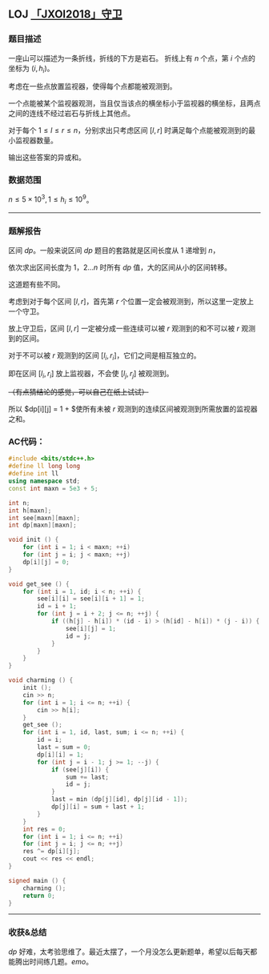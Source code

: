 ## LOJ [「JXOI2018」守卫](https://loj.ac/p/2545)

### 题目描述

一座山可以描述为一条折线，折线的下方是岩石。 折线上有 $n$ 个点，第 $i$ 个点的坐标为 $(i,h_i)$。

考虑在一些点放置监视器，使得每个点都能被观测到。

一个点能被某个监视器观测，当且仅当该点的横坐标小于监视器的横坐标，且两点之间的连线不经过岩石与折线上其他点。

对于每个 $1 \leq l \leq r \leq n$，分别求出只考虑区间 $[l, r]$ 时满足每个点能被观测到的最小监视器数量。

输出这些答案的异或和。

### 数据范围

$n \leq 5 \times 10^{3},1 \leq h_i \leq 10^9$。

------

### 题解报告

区间 $dp$。一般来说区间 $dp$ 题目的套路就是区间长度从 $1$ 递增到 $n$，

依次求出区间长度为 $1，2...n$ 时所有 $dp$ 值，大的区间从小的区间转移。

这道题有些不同。

考虑到对于每个区间 $[l, r]$，首先第 $r$ 个位置一定会被观测到，所以这里一定放上一个守卫。

放上守卫后，区间 $[l, r]$ 一定被分成一些连续可以被 $r$ 观测到的和不可以被 $r$ 观测到的区间。

对于不可以被 $r$ 观测到的区间 $[l_i, r_i]$，它们之间是相互独立的。

即在区间 $[l_i, r_i]$ 放上监视器，不会使 $[l_j, r_j]$ 被观测到。

~~（有点猜结论的感觉，可以自己在纸上试试）~~

所以 $dp[i][j] = 1 + $使所有未被 $r$ 观测到的连续区间被观测到所需放置的监视器之和。

### AC代码：

```cpp
#include <bits/stdc++.h>
#define ll long long
#define int ll
using namespace std;
const int maxn = 5e3 + 5;

int n;
int h[maxn];
int see[maxn][maxn];
int dp[maxn][maxn];

void init () {
	for (int i = 1; i < maxn; ++i)
	for (int j = i; j < maxn; ++j)
	dp[i][j] = 0;
}

void get_see () {
	for (int i = 1, id; i < n; ++i) {
		see[i][i] = see[i][i + 1] = 1;
		id = i + 1;
		for (int j = i + 2; j <= n; ++j) {
			if ((h[j] - h[i]) * (id - i) > (h[id] - h[i]) * (j - i)) {
				see[i][j] = 1;
				id = j;
			}
		}
	}
}

void charming () {
	init ();
	cin >> n;
	for (int i = 1; i <= n; ++i) {
		cin >> h[i];
	}
	get_see ();
	for (int i = 1, id, last, sum; i <= n; ++i) {
		id = i;
		last = sum = 0;
		dp[i][i] = 1;
		for (int j = i - 1; j >= 1; --j) {
			if (see[j][i]) {
				sum += last;
				id = j;
			}
			last = min (dp[j][id], dp[j][id - 1]);
			dp[j][i] = sum + last + 1;
		}
	}
	int res = 0;
	for (int i = 1; i <= n; ++i)
	for (int j = i; j <= n; ++j)
	res ^= dp[i][j];
	cout << res << endl;
}

signed main () {
	charming ();
	return 0;
}
```

-----

### 收获&总结

$dp$ 好难，太考验思维了。最近太摆了，一个月没怎么更新题单，希望以后每天都能腾出时间练几题。$emo$。